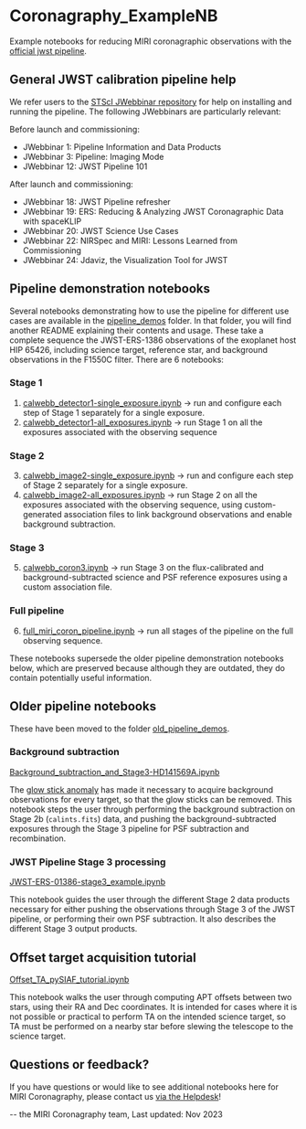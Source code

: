 # Coronagraphy_ExampleNB

Example notebooks for reducing MIRI coronagraphic observations with the [official jwst pipeline](https://github.com/spacetelescope/jwst).

## General JWST calibration pipeline help

We refer users to the [STScI JWebbinar repository](https://www.stsci.edu/jwst/science-execution/jwebbinars) for help on installing and running the pipeline. The following JWebbinars are particularly relevant:

Before launch and commissioning:
- JWebbinar 1: Pipeline Information and Data Products
- JWebbinar 3: Pipeline: Imaging Mode
- JWebbinar 12: JWST Pipeline 101

After launch and commissioning:
- JWebbinar 18: JWST Pipeline refresher 
- JWebbinar 19: ERS: Reducing & Analyzing JWST Coronagraphic Data with spaceKLIP 
- JWebbinar 20: JWST Science Use Cases
- JWebbinar 22: NIRSpec and MIRI: Lessons Learned from Commissioning 
- JWebbinar 24: Jdaviz, the Visualization Tool for JWST


## Pipeline demonstration notebooks

Several notebooks demonstrating how to use the pipeline for different use cases are available in the [pipeline_demos](pipeline_demos) folder. In that folder, you will find another README explaining their contents and usage. These take a complete sequence the JWST-ERS-1386 observations of the exoplanet host HIP 65426, including science target, reference star, and background observations in the F1550C filter. There are 6 notebooks:

### Stage 1
   1. [calwebb_detector1-single_exposure.ipynb](pipeline_demos/calwebb_detector1-single_exposure.ipynb) -> run and configure each step of Stage 1 separately for a single exposure.
   2. [calwebb_detector1-all_exposures.ipynb](pipeline_demos/calwebb_detector1-all_exposures.ipynb) -> run Stage 1 on all the exposures associated with the observing sequence
### Stage 2
   3. [calwebb_image2-single_exposure.ipynb](pipeline_demos/calwebb_image2-single_exposure.ipynb) -> run and configure each step of Stage 2 separately for a single exposure.
   4. [calwebb_image2-all_exposures.ipynb](pipeline_demos/calwebb_image2-all_exposures.ipynb) -> run Stage 2 on all the exposures associated with the observing sequence, using custom-generated association files to link background observations and enable background subtraction.

### Stage 3

   5. [calwebb_coron3.ipynb](pipeline_demos/calwebb_coron3.ipynb) -> run Stage 3 on the flux-calibrated and background-subtracted science and PSF reference exposures using a custom association file.

### Full pipeline

   6. [full_miri_coron_pipeline.ipynb](pipeline_demos/full_miri_coron_pipeline.ipynb) -> run all stages of the pipeline on the full observing sequence. 

These notebooks supersede the older pipeline demonstration notebooks below, which are preserved because although they are outdated, they do contain potentially useful information.

## Older pipeline notebooks

These have been moved to the folder [old_pipeline_demos](old_pipeline_demos).

### Background subtraction
[Background_subtraction_and_Stage3-HD141569A.ipynb](https://github.com/STScI-MIRI/Coronagraphy_ExampleNB/blob/main/Background_subtraction_and_Stage3-HD141569A.ipynb) 

The [glow stick anomaly](https://jwst-docs.stsci.edu/jwst-mid-infrared-instrument/miri-features-and-caveats#MIRIFeaturesandCaveats-glow_sticksGlowsticksintheMIRI4QPMcoronagraphs) has made it necessary to acquire background observations for every target, so that the glow sticks can be removed. This notebook steps the user through performing the background subtraction on Stage 2b (`calints.fits`) data, and pushing the background-subtracted exposures through the Stage 3 pipeline for PSF subtraction and recombination.

### JWST Pipeline Stage 3 processing
[JWST-ERS-01386-stage3_example.ipynb](https://github.com/STScI-MIRI/Coronagraphy_ExampleNB/blob/main/JWST-ERS-01386-stage3_example.ipynb)

This notebook guides the user through the different Stage 2 data products necessary for either pushing the observations through Stage 3 of the JWST pipeline, or performing their own PSF subtraction. It also describes the different Stage 3 output products.

## Offset target acquisition tutorial
[Offset_TA_pySIAF_tutorial.ipynb](https://github.com/STScI-MIRI/Coronagraphy_ExampleNB/blob/main/Offset_TA_pySIAF_tutorial.ipynb)

This notebook walks the user through computing APT offsets between two stars, using their RA and Dec coordinates. It is intended for cases where it is not possible or practical to perform TA on the intended science target, so TA must be performed on a nearby star before slewing the telescope to the science target.

## Questions or feedback?

If you have questions or would like to see additional notebooks here for MIRI Coronagraphy, please contact us [via the Helpdesk](https://jwsthelp.stsci.edu/)!

-- the MIRI Coronagraphy team, Last updated: Nov 2023
